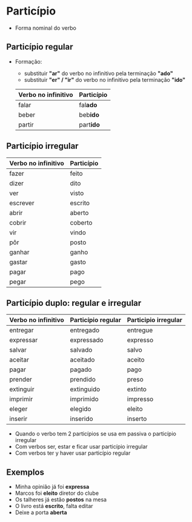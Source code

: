 # Particípio

* Forma nominal do verbo

## Particípio regular

* Formação:
  * substituir **"ar"** do verbo no infinitivo pela terminação **"ado"**
  * substituir **"er" / "ir"** do verbo no infinitivo pela terminação **"ido"**

  | Verbo no infinitivo | Particípio |
  | -- | -- |
  | falar  | fal**ado**  |
  | beber  | beb**ido**  |
  | partir | part**ido** |

## Particípio irregular

| Verbo no infinitivo | Particípio |
| -- | -- |
| fazer    | feito   |
| dizer    | dito    |
| ver      | visto   |
| escrever | escrito |
| abrir    | aberto  |
| cobrir   | coberto |
| vir      | vindo   |
| pôr      | posto   |
| ganhar   | ganho   |
| gastar   | gasto   |
| pagar    | pago    |
| pegar    | pego    |

## Particípio duplo: regular e irregular

| Verbo no infinitivo | Particípio regular | Participio irregular |
| -- | -- | -- |
| entregar   | entregado  | entregue |
| expressar  | expressado | expresso |
| salvar     | salvado    | salvo    |
| aceitar    | aceitado   | aceito   |
| pagar      | pagado     | pago     |
| prender    | prendido   | preso    |
| extinguir  | extinguido | extinto  |
| imprimir   | imprimido  | impresso |
| eleger     | elegido    | eleito   |
| inserir    | inserido   | inserto  |

* Quando o verbo tem 2 particípios se usa em passiva o particípio irregular
* Com verbos ser, estar e ficar usar particípio irregular
* Com verbos ter y haver usar particípio regular

## Exemplos

* Minha opinião já foi **expressa**
* Marcos foi **eleito** diretor do clube
* Os talheres já estão **postos** na mesa
* O livro está **escrito**, falta editar
* Deixe a porta **aberta**

